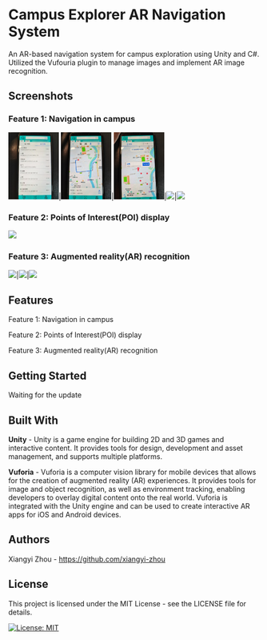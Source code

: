 # Campus Explorer AR Navigation System
An AR-based navigation system for campus exploration using Unity and C#. Utilized the Vufouria plugin to manage images and implement AR image recognition.

## Screenshots
### Feature 1: Navigation in campus
<img src="images/navigation-1.jpg" style="width:20%;" >|<img src="images/navigation-2.jpg" style="width:20%;">|<img src="images/navigation-3.jpg" style="width:20%;">|<img src="images/navigation-outdoor1.jpg" style="width:20%;">|<img src="images/navigation-outdoor2.jpg" style="width:20%;">

### Feature 2: Points of Interest(POI) display
<img src="images/poi-display-1.jpg" style="width:25%;" >

### Feature 3: Augmented reality(AR) recognition 
<img src="images/ar-recognition-picture.jpg" style="width:25%;" >|<img src="images/ar-recognition-video.jpg" style="width:25%;">|<img src="images/ar-recognition-video2.jpg" style="width:25%;">

## Features
Feature 1: Navigation in campus

Feature 2: Points of Interest(POI) display

Feature 3: Augmented reality(AR) recognition 

## Getting Started
Waiting for the update

## Built With
**Unity** - Unity is a game engine for building 2D and 3D games and interactive content. It provides tools for design, development and asset management, and supports multiple platforms.

**Vuforia** - Vuforia is a computer vision library for mobile devices that allows for the creation of augmented reality (AR) experiences. It provides tools for image and object recognition, as well as environment tracking, enabling developers to overlay digital content onto the real world. Vuforia is integrated with the Unity engine and can be used to create interactive AR apps for iOS and Android devices.
## Authors
Xiangyi Zhou - https://github.com/xiangyi-zhou
## License
This project is licensed under the MIT License - see the LICENSE file for details.

[![License: MIT](https://img.shields.io/badge/License-MIT-yellow.svg)](https://opensource.org/licenses/MIT)
